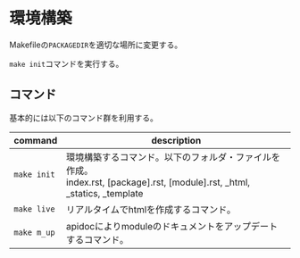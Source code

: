 # 環境構築

Makefileの`PACKAGEDIR`を適切な場所に変更する。

`make init`コマンドを実行する。

## コマンド

基本的には以下のコマンド群を利用する。

| command     | description                                                                                                                         |
| ----------- | ----------------------------------------------------------------------------------------------------------------------------------- |
| `make init` | 環境構築するコマンド。以下のフォルダ・ファイルを作成。<br>index.rst, \[package\].rst, \[module\].rst, \_html, \_statics, \_template |
| `make live` | リアルタイムでhtmlを作成するコマンド。                                                                                              |
| `make m_up` | apidocによりmoduleのドキュメントをアップデートするコマンド。                                                                        |
